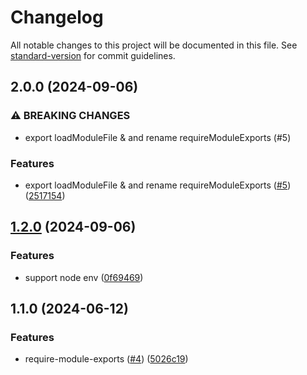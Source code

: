 # Changelog

All notable changes to this project will be documented in this file. See [standard-version](https://github.com/conventional-changelog/standard-version) for commit guidelines.

## 2.0.0 (2024-09-06)


### ⚠ BREAKING CHANGES

* export loadModuleFile & and rename requireModuleExports (#5)

### Features

* export loadModuleFile & and rename requireModuleExports ([#5](https://github.com/noyobo/require-module-exports/issues/5)) ([2517154](https://github.com/noyobo/require-module-exports/commit/25171541ab3c429a54083504635091f6c91287fc))

## [1.2.0](https://github.com/noyobo/require-module-exports/compare/v1.1.0...v1.2.0) (2024-09-06)


### Features

* support node env ([0f69469](https://github.com/noyobo/require-module-exports/commit/0f69469b2d1a7a435861e76f3dc742244f12f69c))

## 1.1.0 (2024-06-12)


### Features

* require-module-exports ([#4](https://github.com/noyobo/require-module-exports/issues/4)) ([5026c19](https://github.com/noyobo/require-module-exports/commit/5026c196aa043ec3c3f3dccdff8ce6a4a9dea29e))
